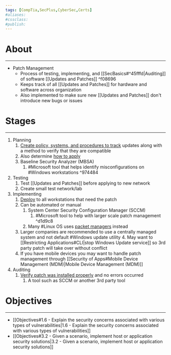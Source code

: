 ```yaml
---
tags: [CompTia,SecPlus,CyberSec,Certs]
#aliases:
#cssclass:
#publish:
---
```


# About
---
- Patch Management
	- Process of testing, implementing, and [[SecBasics#^45fffd|Auditing]] of software [[Updates and Patches]] ^f08696
	- Keeps track of all [[Updates and Patches]] for hardware and software across organization
	- Also implemented to make sure new [[Updates and Patches]] don't introduce new bugs or issues

# Stages
---
1. Planning
	1. <u>Create policy, systems, and procedures to track</u> updates along with a method to verify that they are compatible
	2. Also determine <u>how to apply</u>
	3. Baseline Security Analyzer (MBSA)
		1. #Microsoft tool that helps identify misconfigurations on #Windows workstations ^974484
2. Testing
	1. Test [[Updates and Patches]] before applying to new network
	2. Create small test network/lab
3. Implementing
	1. <u>Deploy</u> to all workstations that need the patch
	2. Can be automated or manual
		1. System Center Security Configuration Manager (SCCM)
			1. #Microsoft tool to help with larger scale patch management ^d1d9c8
		2. Many #Linux OS uses <u>packet managers</u> instead
	3. Larger companies are recommended to use a centrally managed system and not default #Windows update utility
		4. May want to [[Restricting Applications#CLI|stop Windows Update service]] so 3rd party patch will take over without conflict
	4. If you have mobile devices you may want to handle patch management through [[Security of Apps#Mobile Device Management (MDM)|Mobile Device Management (MDM)]]
4. Auditing
	1. <u>Verify patch was installed properly</u> and no errors occurred
		1. A tool such as SCCM or another 3rd party tool

# Objectives
---
- [[Objectives#1.6 - Explain the security concerns associated with various types of vulnerabilities|1.6 - Explain the security concerns associated with various types of vulnerabilities]]
- [[Objectives#3.2 - Given a scenario, implement host or application security solutions|3.2 - Given a scenario, implement host or application security solutions]]